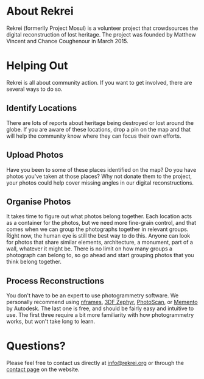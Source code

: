 #  About Rekrei

Rekrei (formerlly Project Mosul) is a volunteer project that crowdsources the digital reconstruction of lost heritage. The project was founded by Matthew Vincent and Chance Coughenour in March 2015.

# Helping Out

Rekrei is all about community action. If you want to get involved, there are several ways to do so.

## Identify Locations

There are lots of reports about heritage being destroyed or lost around the globe. If you are aware of these locations, drop a pin on the map and that will help the community know where they can focus their own efforts.

## Upload Photos

Have you been to some of these places identified on the map? Do you have photos you've taken at those places? Why not donate them to the project, your photos could help cover missing angles in our digital reconstructions.

## Organise Photos

It takes time to figure out what photos belong together. Each location acts as a container for the photos, but we need more fine-grain control, and that comes when we can group the photographs together in relevant groups. Right now, the human eye is still the best way to do this. Anyone can look for photos that share similar elements, architecture, a monument, part of a wall, whatever it might be. There is no limit on how many groups a photograph can belong to, so go ahead and start grouping photos that you think belong together.

## Process Reconstructions

You don't have to be an expert to use photogrammetry software. We personally recommend using [nframes](http://nframes.com/), [3DF Zephyr](http://www.3dflow.net/), [PhotoScan](http://www.agisoft.com/), or [Memento](https://memento.autodesk.com/about) by Autodesk. The last one is free, and should be fairly easy and intuitive to use. The first three require a bit more familiarity with how photogrammetry works, but won't take long to learn.

# Questions?

Please feel free to contact us directly at info@rekrei.org or through the [contact page](http://rekrei.org/contact) on the website.
